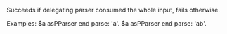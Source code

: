 Succeeds if delegating parser consumed the whole input, fails otherwise.

Examples:
$a asPParser end parse: 'a'.
$a asPParser end parse: 'ab'.